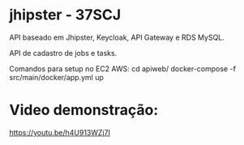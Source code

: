 # jhipster - 37SCJ

API baseado em Jhipster, Keycloak, API Gateway e RDS MySQL.

API de cadastro de jobs e tasks.

Comandos para setup no EC2 AWS:
cd apiweb/
docker-compose -f src/main/docker/app.yml up

# Video demonstração: 
https://youtu.be/h4U913WZj7I
